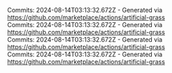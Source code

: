 Commits: 2024-08-14T03:13:32.672Z - Generated via https://github.com/marketplace/actions/artificial-grass
<br>
Commits: 2024-08-14T03:13:32.672Z - Generated via https://github.com/marketplace/actions/artificial-grass
<br>
Commits: 2024-08-14T03:13:32.672Z - Generated via https://github.com/marketplace/actions/artificial-grass
<br>
Commits: 2024-08-14T03:13:32.672Z - Generated via https://github.com/marketplace/actions/artificial-grass
<br>
